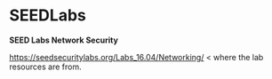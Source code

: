 # SEEDLabs
**SEED Labs Network Security**

https://seedsecuritylabs.org/Labs_16.04/Networking/ 
 < where the lab resources are from. 

